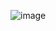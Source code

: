 ![image](https://user-images.githubusercontent.com/106778196/203770462-cabafdfb-022f-47d3-8b7a-e73991085184.png)
